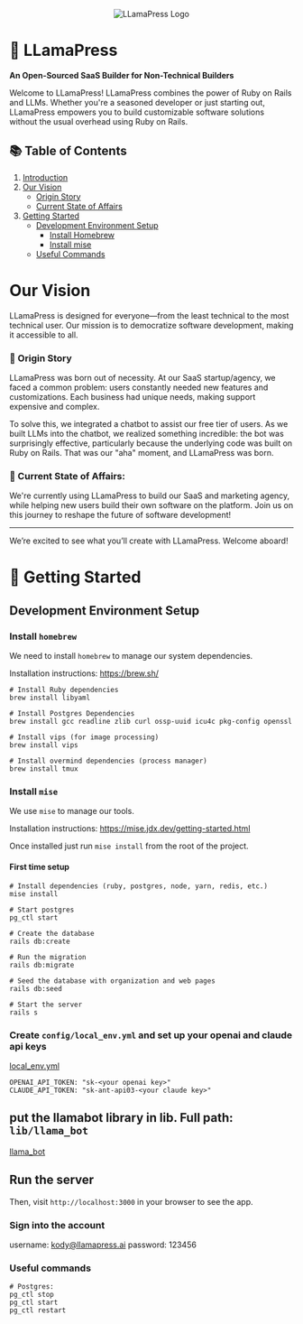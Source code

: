<p align="center">
  <img src="https://service-jobs-images.s3.us-east-2.amazonaws.com/7rl98t1weu387r43il97h6ipk1l7" alt="LLamaPress Logo">
</p>

# 🦙 LLamaPress

**An Open-Sourced SaaS Builder for Non-Technical Builders**

Welcome to LLamaPress! LLamaPress combines the power of Ruby on Rails and LLMs. Whether you're a seasoned developer or just starting out, LLamaPress empowers you to build customizable software solutions without the usual overhead using Ruby on Rails.

## 📚 Table of Contents

1. [Introduction](#llamapress)
2. [Our Vision](#our-vision)
   - [Origin Story](#origin-story)
   - [Current State of Affairs](#current-state-of-affairs)
3. [Getting Started](#getting-started)
   - [Development Environment Setup](#development-environment-setup)
     - [Install Homebrew](#install-homebrew)
     - [Install mise](#install-mise)
   - [Useful Commands](#useful-commands)

# Our Vision

LLamaPress is designed for everyone—from the least technical to the most technical user. Our mission is to democratize software development, making it accessible to all.

### 🌱 Origin Story

LLamaPress was born out of necessity. At our SaaS startup/agency, we faced a common problem: users constantly needed new features and customizations. Each business had unique needs, making support expensive and complex.

To solve this, we integrated a chatbot to assist our free tier of users. As we built LLMs into the chatbot, we realized something incredible: the bot was surprisingly effective, particularly because the underlying code was built on Ruby on Rails. That was our "aha" moment, and LLamaPress was born.

### 🏁 Current State of Affairs:

We're currently using LLamaPress to build our SaaS and marketing agency, while helping new users build their own software on the platform. Join us on this journey to reshape the future of software development!

---

We’re excited to see what you’ll create with LLamaPress. Welcome aboard!

# 🚀 Getting Started

## Development Environment Setup

### Install `homebrew`

We need to install `homebrew` to manage our system dependencies.

Installation instructions: https://brew.sh/

```
# Install Ruby dependencies
brew install libyaml

# Install Postgres Dependencies
brew install gcc readline zlib curl ossp-uuid icu4c pkg-config openssl

# Install vips (for image processing)
brew install vips

# Install overmind dependencies (process manager)
brew install tmux
```

### Install `mise`

We use `mise` to manage our tools.

Installation instructions: https://mise.jdx.dev/getting-started.html

Once installed just run `mise install` from the root of the project.

#### First time setup

```
# Install dependencies (ruby, postgres, node, yarn, redis, etc.)
mise install

# Start postgres
pg_ctl start

# Create the database
rails db:create

# Run the migration
rails db:migrate

# Seed the database with organization and web pages
rails db:seed

# Start the server
rails s
```

### Create `config/local_env.yml` and set up your openai and claude api keys
[local_env.yml](config/local_env.yml)
```
OPENAI_API_TOKEN: "sk-<your openai key>"
CLAUDE_API_TOKEN: "sk-ant-api03-<your claude key>"
```

## put the llamabot library in lib. Full path: `lib/llama_bot`
[llama_bot](lib/llama_bot)

## Run the server
Then, visit `http://localhost:3000` in your browser to see the app.

### Sign into the account
username: kody@llamapress.ai
password: 123456

### Useful commands

```
# Postgres:
pg_ctl stop
pg_ctl start
pg_ctl restart
```